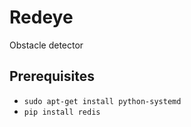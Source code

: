# Redeye

Obstacle detector

## Prerequisites

- `sudo apt-get install python-systemd`
- `pip install redis`